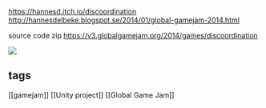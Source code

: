 https://hannesd.itch.io/discoordination
http://hannesdelbeke.blogspot.se/2014/01/global-gamejam-2014.html

source code zip https://v3.globalgamejam.org/2014/games/discoordination

![](https://img.itch.zone/aW1hZ2UvNTc0NTEyLzMwMjI2ODEucG5n/347x500/okp%2BWh.png)

## tags
[[gamejam]]
[[Unity project]]
[[Global Game Jam]]